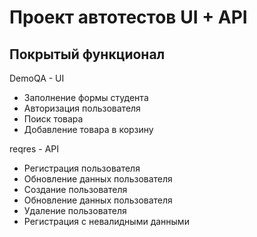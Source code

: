 # Проект автотестов UI + API

## Покрытый функционал
DemoQA - UI
- Заполнение формы студента
- Авторизация пользователя
- Поиск товара
- Добавление товара в корзину

reqres - API
- Регистрация пользователя
- Обновление данных пользователя
- Создание пользователя
- Обновление данных пользователя
- Удаление пользователя
- Регистрация с невалидными данными
